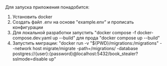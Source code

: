 Для запуска приложения понадобится:
1) Установить docker
2) Создать файл .env на основе "example.env" и прописать конфигурации
3) Для локальной разработки запустить "docker compose -f docker-compose.dev.yaml up --build" для прода "docker compose up --build"
4) Запустить миграции: "docker run -v "${PWD}/migrations:/migrations" --network host migrate/migrate -path=/migrations/ -database postgres://{user}:{password}@localhost:5432/book_stealer?sslmode=disable up" 
